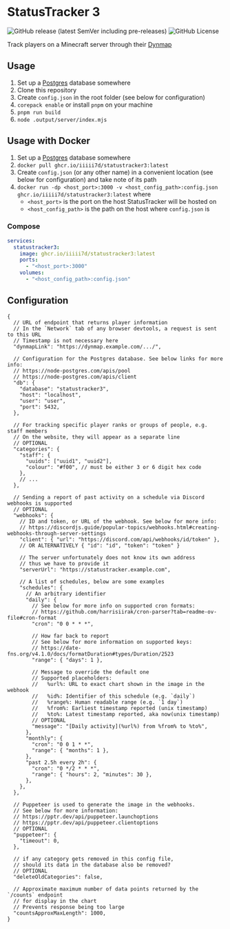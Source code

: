 # StatusTracker 3

![GitHub release (latest SemVer including pre-releases)](https://img.shields.io/github/v/release/iiiii7d/statustracker3?include_prereleases)
![GitHub License](https://img.shields.io/github/license/iiiii7d/statustracker3)

Track players on a Minecraft server through their [Dynmap](https://www.spigotmc.org/resources/dynmap%C2%AE.274/)

## Usage

1. Set up a [Postgres](https://www.postgresql.org/) database somewhere
2. Clone this repository
3. Create `config.json` in the root folder (see below for configuration)
4. `corepack enable` or install `pnpm` on your machine
5. `pnpm run build`
6. `node .output/server/index.mjs`

## Usage with Docker

1. Set up a [Postgres](https://www.postgresql.org/) database somewhere
2. `docker pull ghcr.io/iiiii7d/statustracker3:latest`
3. Create `config.json` (or any other name) in a convenient location (see below for configuration) and take note of its path
4. `docker run -dp <host_port>:3000 -v <host_config_path>:config.json ghcr.io/iiiii7d/statustracker3:latest` where
   - `<host_port>` is the port on the host StatusTracker will be hosted on
   - `<host_config_path>` is the path on the host where `config.json` is

### Compose

```yaml
services:
  statustracker3:
    image: ghcr.io/iiiii7d/statustracker3:latest
    ports:
      - "<host_port>:3000"
    volumes:
      - "<host_config_path>:config.json"
```

## Configuration

```jsonc
{
  // URL of endpoint that returns player information
  // In the `Network` tab of any browser devtools, a request is sent to this URL
  // Timestamp is not necessary here
  "dynmapLink": "https://dynmap.example.com/.../",

  // Configuration for the Postgres database. See below links for more info:
  // https://node-postgres.com/apis/pool
  // https://node-postgres.com/apis/client
  "db": {
    "database": "statustracker3",
    "host": "localhost",
    "user": "user",
    "port": 5432,
  },

  // For tracking specific player ranks or groups of people, e.g. staff members
  // On the website, they will appear as a separate line
  // OPTIONAL
  "categories": {
    "staff": {
      "uuids": ["uuid1", "uuid2"],
      "colour": "#f00", // must be either 3 or 6 digit hex code
    },
    // ...
  },

  // Sending a report of past activity on a schedule via Discord webhooks is supported
  // OPTIONAL
  "webhooks": {
    // ID and token, or URL of the webhook. See below for more info:
    // https://discordjs.guide/popular-topics/webhooks.html#creating-webhooks-through-server-settings
    "client": { "url": "https://discord.com/api/webhooks/id/token" },
    // OR ALTERNATIVELY { "id": "id", "token": "token" }

    // The server unfortunately does not know its own address
    // thus we have to provide it
    "serverUrl": "https://statustracker.example.com",

    // A list of schedules, below are some examples
    "schedules": {
      // An arbitrary identifier
      "daily": {
        // See below for more info on supported cron formats:
        // https://github.com/harrisiirak/cron-parser?tab=readme-ov-file#cron-format
        "cron": "0 0 * * *",

        // How far back to report
        // See below for more information on supported keys:
        // https://date-fns.org/v4.1.0/docs/formatDuration#types/Duration/2523
        "range": { "days": 1 },

        // Message to override the default one
        // Supported placeholders:
        //   %url%: URL to exact chart shown in the image in the webhook
        //   %id%: Identifier of this schedule (e.g. `daily`)
        //   %range%: Human readable range (e.g. `1 day`)
        //   %from%: Earliest timestamp reported (unix timestamp)
        //   %to%: Latest timestamp reported, aka now(unix timestamp)
        // OPTIONAL
        "message": "[Daily activity](%url%) from %from% to %to%",
      },
      "monthly": {
        "cron": "0 0 1 * *",
        "range": { "months": 1 },
      },
      "past 2.5h every 2h": {
        "cron": "0 */2 * * *",
        "range": { "hours": 2, "minutes": 30 },
      },
    },
  },

  // Puppeteer is used to generate the image in the webhooks.
  // See below for more information:
  // https://pptr.dev/api/puppeteer.launchoptions
  // https://pptr.dev/api/puppeteer.clientoptions
  // OPTIONAL
  "puppeteer": {
    "timeout": 0,
  },

  // if any category gets removed in this config file,
  // should its data in the database also be removed?
  // OPTIONAL
  "deleteOldCategories": false,

  // Approximate maximum number of data points returned by the `/counts` endpoint
  // for display in the chart
  // Prevents response being too large
  "countsApproxMaxLength": 1000,
}
```
